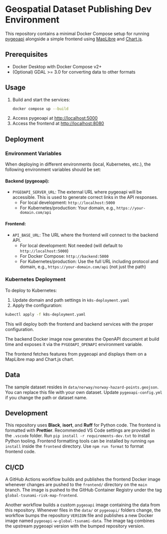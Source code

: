 # Geospatial Dataset Publishing Dev Environment

This repository contains a minimal Docker Compose setup for running
[pygeoapi](https://pygeoapi.io/) alongside a simple frontend using
[MapLibre](https://maplibre.org/) and [Chart.js](https://www.chartjs.org/).

## Prerequisites

- Docker Desktop with Docker Compose v2+
- (Optional) GDAL >= 3.0 for converting data to other formats

## Usage

1. Build and start the services:
   ```bash
   docker compose up --build
   ```
2. Access pygeoapi at [http://localhost:5000](http://localhost:5000)
3. Access the frontend at [http://localhost:8080](http://localhost:8080)

## Deployment

### Environment Variables

When deploying in different environments (local, Kubernetes, etc.), the following environment variables should be set:

#### Backend (pygeoapi):

- `PYGEOAPI_SERVER_URL`: The external URL where pygeoapi will be accessible. This is used to generate correct links in the API responses.
  - For local development: `http://localhost:5000`
  - For Kubernetes/production: Your domain, e.g., `https://your-domain.com/api`

#### Frontend:

- `API_BASE_URL`: The URL where the frontend will connect to the backend API.
  - For local development: Not needed (will default to `http://localhost:5000`)
  - For Docker Compose: `http://backend:5000`
  - For Kubernetes/production: Use the full URL including protocol and domain, e.g., `https://your-domain.com/api` (not just the path)

### Kubernetes Deployment

To deploy to Kubernetes:

1. Update domain and path settings in `k8s-deployment.yaml`
2. Apply the configuration:

```bash
kubectl apply -f k8s-deployment.yaml
```

This will deploy both the frontend and backend services with the proper configuration.

The backend Docker image now generates the OpenAPI document at build
time and exposes it via the `PYGEOAPI_OPENAPI` environment variable.

The frontend fetches features from pygeoapi and displays them on a
MapLibre map and Chart.js chart.

## Data

The sample dataset resides in `data/norway/norway-hazard-points.geojson`. You can replace
this file with your own dataset. Update `pygeoapi-config.yml`
if you change the path or dataset name.

## Development

This repository uses **Black**, **isort**, and **Ruff** for Python code. The frontend is formatted with **Prettier**. Recommended VS Code settings are provided in the `.vscode` folder.
Run `pip install -r requirements-dev.txt` to install Python tooling. Frontend formatting tools can be installed by running `npm install` inside the `frontend` directory.
Use `npm run format` to format frontend code.

## CI/CD

A GitHub Actions workflow builds and publishes the frontend Docker image whenever
changes are pushed to the `frontend/` directory on the `main` branch. The image
is pushed to the GitHub Container Registry under the tag
`global-tsunami-risk-map-frontend`.

Another workflow builds a custom `pygeoapi` image containing the data from this
repository. Whenever files in the `data/` or `pygeoapi/` folders change, the
workflow bumps the repository `VERSION` file and publishes a new Docker image
named `pygeoapi-w-global-tsunami-data`. The image tag combines the upstream
pygeoapi version with the bumped repository version.
